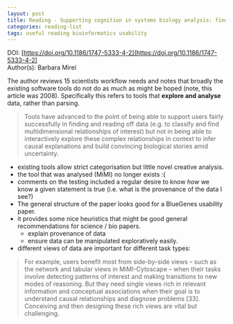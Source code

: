 ```yaml
---
layout: post
title: Reading - Supporting cognition in systems biology analysis: findings on users' processes and design implications
categories: reading-list
tags: useful reading bioinformatics usability
---
```


DOI: [https://doi.org/10.1186/1747-5333-4-2](https://doi.org/10.1186/1747-5333-4-2)  
Author(s): Barbara Mirel

The author reviews 15 scientists workflow needs and notes that broadly the existing software tools do not do as much as might be hoped (note, this article was 2008). Specifically this refers to tools that **explore and analyse** data, rather than parsing.

> Tools have advanced to the point of being able to support users fairly successfully in finding and reading off data (e.g. to classify and find multidimensional relationships of interest) but not in being able to interactively explore these complex relationships in context to infer causal explanations and build convincing biological stories amid uncertainty.

- existing tools allow strict categorisation but little novel creative analysis.
- the tool that was analysed (MiMI) no longer exists :(
- comments on the testing included a regular desire to know _how_ we know a given statement is true (i.e. what is the provenance of the data I see?)
- The general structure of the paper looks good for a BlueGenes usability paper.
- it provides some nice heuristics that might be good general recommendations for science / bio papers.
   - explain provenance of data
   - ensure data can be manipulated exploratively easily.
- different views of data are important for different task types:

>For example, users benefit most from side-by-side views – such as the network and tabular views in MiMI-Cytoscape – when their tasks involve detecting patterns of interest and making transitions to new modes of reasoning. But they need single views rich in relevant information and conceptual associations when their goal is to understand causal relationships and diagnose problems [33]. Conceiving and then designing these rich views are vital but challenging.
